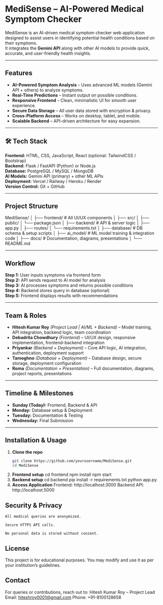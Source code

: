 # MediSense – AI-Powered Medical Symptom Checker

MediSense is an AI-driven medical symptom checker web application designed to assist users in identifying potential health conditions based on their symptoms.  
It integrates the **Gemini API** along with other AI models to provide quick, accurate, and user-friendly health insights.

---

## Features

- **AI-Powered Symptom Analysis** – Uses advanced ML models (Gemini API + others) to analyze symptoms.
- **Real-Time Predictions** – Instant output on possible conditions.
- **Responsive Frontend** – Clean, minimalistic UI for smooth user experience.
- **Secure Data Storage** – All user data stored with encryption & privacy.
- **Cross-Platform Access** – Works on desktop, tablet, and mobile.
- **Scalable Backend** – API-driven architecture for easy expansion.

---

## 🛠 Tech Stack

**Frontend:** HTML, CSS, JavaScript, React (optional: TailwindCSS / Bootstrap)  
**Backend:** Flask / FastAPI (Python) or Node.js  
**Database:** PostgreSQL / MySQL / MongoDB  
**AI Models:** Gemini API (primary) + other ML APIs  
**Deployment:** Vercel / Railway / Heroku / Render  
**Version Control:** Git + GitHub

---

## Project Structure

MediSense/
│
├── frontend/ # All UI/UX components
│ ├── src/
│ ├── public/
│ └── package.json
│
├── backend/ # API & server logic
│ ├── app.py
│ ├── routes/
│ └── requirements.txt
│
├── database/ # DB schema & setup scripts
│
├── ai_model/ # ML model training & integration code
│
├── docs/ # Documentation, diagrams, presentations
│
└── README.md



---

## Workflow

**Step 1:** User inputs symptoms via frontend form  
**Step 2:** API sends request to AI model for analysis  
**Step 3:** AI processes symptoms and returns possible conditions  
**Step 4:** Backend stores query in database (optional)  
**Step 5:** Frontend displays results with recommendations


---

## Team & Roles

- **Hitesh Kumar Roy** *(Project Lead | AI/ML + Backend)* – Model training, API integration, backend logic, team coordination  
- **Debadrita Chowdhury** *(Frontend)* – UI/UX design, responsive implementation, frontend-backend integration  
- **Priyankar** *(Backend + Deployment)* – Core API logic, AI integration, authentication, deployment support  
- **Tamoghno** *(Database + Deployment)* – Database design, secure storage, deployment configuration  
- **Roma** *(Documentation + Presentation)* – Full documentation, diagrams, project reports, presentations

---

## Timeline & Milestones

- **Sunday (Today):** Frontend, Backend & API  
- **Monday:** Database setup & Deployment  
- **Tuesday:** Documentation & Testing  
- **Wednesday:** Final Submission

---

## Installation & Usage

1. **Clone the repo**
   ```bash
   git clone https://github.com/yourusername/MediSense.git
   cd MediSense
2. **Frontend setup**
    cd frontend
    npm install
    npm start
3. **Backend setup**
    cd backend
    pip install -r requirements.txt
    python app.py
4. **Access Application**
    Frontend: http://localhost:3000
    Backend API: http://localhost:5000


## Security & Privacy

    All medical queries are anonymized.

    Secure HTTPS API calls.

    No personal data is stored without consent.


## License

This project is for educational purposes. You may modify and use it as per your institution’s guidelines.


## Contact

For queries or contributions, reach out to:
Hitesh Kumar Roy – Project Lead
Email: hiteshroy0001@gmail.com
Phone: +91-8100128658